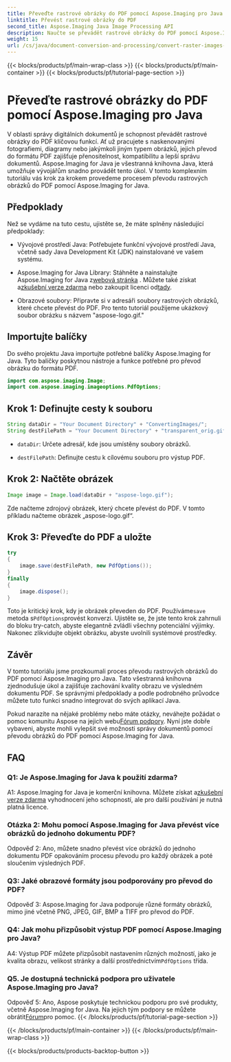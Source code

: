 ```yaml
---
title: Převeďte rastrové obrázky do PDF pomocí Aspose.Imaging pro Java
linktitle: Převést rastrové obrázky do PDF
second_title: Aspose.Imaging Java Image Processing API
description: Naučte se převádět rastrové obrázky do PDF pomocí Aspose.Imaging for Java. Jednoduché kroky pro vysoce kvalitní výsledky.
weight: 15
url: /cs/java/document-conversion-and-processing/convert-raster-images-to-pdf/
---
```


{{< blocks/products/pf/main-wrap-class >}}
{{< blocks/products/pf/main-container >}}
{{< blocks/products/pf/tutorial-page-section >}}

# Převeďte rastrové obrázky do PDF pomocí Aspose.Imaging pro Java

V oblasti správy digitálních dokumentů je schopnost převádět rastrové obrázky do PDF klíčovou funkcí. Ať už pracujete s naskenovanými fotografiemi, diagramy nebo jakýmkoli jiným typem obrázků, jejich převod do formátu PDF zajišťuje přenositelnost, kompatibilitu a lepší správu dokumentů. Aspose.Imaging for Java je všestranná knihovna Java, která umožňuje vývojářům snadno provádět tento úkol. V tomto komplexním tutoriálu vás krok za krokem provedeme procesem převodu rastrových obrázků do PDF pomocí Aspose.Imaging for Java.

## Předpoklady

Než se vydáme na tuto cestu, ujistěte se, že máte splněny následující předpoklady:

- Vývojové prostředí Java: Potřebujete funkční vývojové prostředí Java, včetně sady Java Development Kit (JDK) nainstalované ve vašem systému.

-  Aspose.Imaging for Java Library: Stáhněte a nainstalujte Aspose.Imaging for Java z[webová stránka](https://releases.aspose.com/imaging/java/) . Můžete také získat a[zkušební verze zdarma](https://releases.aspose.com/) nebo zakoupit licenci od[tady](https://purchase.aspose.com/buy).

- Obrazové soubory: Připravte si v adresáři soubory rastrových obrázků, které chcete převést do PDF. Pro tento tutoriál použijeme ukázkový soubor obrázku s názvem "aspose-logo.gif."

## Importujte balíčky

Do svého projektu Java importujte potřebné balíčky Aspose.Imaging for Java. Tyto balíčky poskytnou nástroje a funkce potřebné pro převod obrázku do formátu PDF.

```java
import com.aspose.imaging.Image;
import com.aspose.imaging.imageoptions.PdfOptions;
```

## Krok 1: Definujte cesty k souboru

```java
String dataDir = "Your Document Directory" + "ConvertingImages/";
String destFilePath = "Your Document Directory" + "transparent_orig.gif.pdf";
```

- `dataDir`: Určete adresář, kde jsou umístěny soubory obrázků.

- `destFilePath`: Definujte cestu k cílovému souboru pro výstup PDF.

## Krok 2: Načtěte obrázek

```java
Image image = Image.load(dataDir + "aspose-logo.gif");
```

Zde načteme zdrojový obrázek, který chcete převést do PDF. V tomto příkladu načteme obrázek „aspose-logo.gif“.

## Krok 3: Převeďte do PDF a uložte

```java
try
{
    image.save(destFilePath, new PdfOptions());
}
finally
{
    image.dispose();
}
```

 Toto je kritický krok, kdy je obrázek převeden do PDF. Používáme`save` metoda s`PdfOptions`provést konverzi. Ujistěte se, že jste tento krok zahrnuli do bloku try-catch, abyste elegantně zvládli všechny potenciální výjimky. Nakonec zlikvidujte objekt obrázku, abyste uvolnili systémové prostředky.

## Závěr

V tomto tutoriálu jsme prozkoumali proces převodu rastrových obrázků do PDF pomocí Aspose.Imaging pro Java. Tato všestranná knihovna zjednodušuje úkol a zajišťuje zachování kvality obrazu ve výsledném dokumentu PDF. Se správnými předpoklady a podle podrobného průvodce můžete tuto funkci snadno integrovat do svých aplikací Java.

 Pokud narazíte na nějaké problémy nebo máte otázky, neváhejte požádat o pomoc komunitu Aspose na jejich webu[Fórum podpory](https://forum.aspose.com/). Nyní jste dobře vybaveni, abyste mohli vylepšit své možnosti správy dokumentů pomocí převodu obrázků do PDF pomocí Aspose.Imaging for Java.

## FAQ

### Q1: Je Aspose.Imaging for Java k použití zdarma?

 A1: Aspose.Imaging for Java je komerční knihovna. Můžete získat a[zkušební verze zdarma](https://releases.aspose.com/) vyhodnocení jeho schopností, ale pro další používání je nutná platná licence.

### Otázka 2: Mohu pomocí Aspose.Imaging for Java převést více obrázků do jednoho dokumentu PDF?

Odpověď 2: Ano, můžete snadno převést více obrázků do jednoho dokumentu PDF opakováním procesu převodu pro každý obrázek a poté sloučením výsledných PDF.

### Q3: Jaké obrazové formáty jsou podporovány pro převod do PDF?

Odpověď 3: Aspose.Imaging for Java podporuje různé formáty obrázků, mimo jiné včetně PNG, JPEG, GIF, BMP a TIFF pro převod do PDF.

### Q4: Jak mohu přizpůsobit výstup PDF pomocí Aspose.Imaging pro Java?

 A4: Výstup PDF můžete přizpůsobit nastavením různých možností, jako je kvalita obrazu, velikost stránky a další prostřednictvím`PdfOptions` třída.

### Q5. Je dostupná technická podpora pro uživatele Aspose.Imaging pro Java?

 Odpověď 5: Ano, Aspose poskytuje technickou podporu pro své produkty, včetně Aspose.Imaging for Java. Na jejich tým podpory se můžete obrátit[Fórum](https://forum.aspose.com/)pro pomoc.
{{< /blocks/products/pf/tutorial-page-section >}}

{{< /blocks/products/pf/main-container >}}
{{< /blocks/products/pf/main-wrap-class >}}

{{< blocks/products/products-backtop-button >}}
